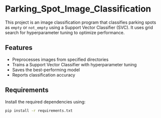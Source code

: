 # Parking_Spot_Image_Classification

This project is an image classification program that classifies parking spots as `empty` or `not_empty` using a Support Vector Classifier (SVC). It uses grid search for hyperparameter tuning to optimize performance.

## Features
- Preprocesses images from specified directories
- Trains a Support Vector Classifier with hyperparameter tuning
- Saves the best-performing model
- Reports classification accuracy

## Requirements
Install the required dependencies using:

```bash
pip install -r requirements.txt
